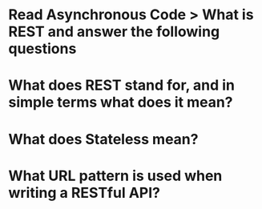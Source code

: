 # Read Asynchronous Code > What is REST and answer the following questions

# What does REST stand for, and in simple terms what does it mean?

# What does Stateless mean?

# What URL pattern is used when writing a RESTful API?
